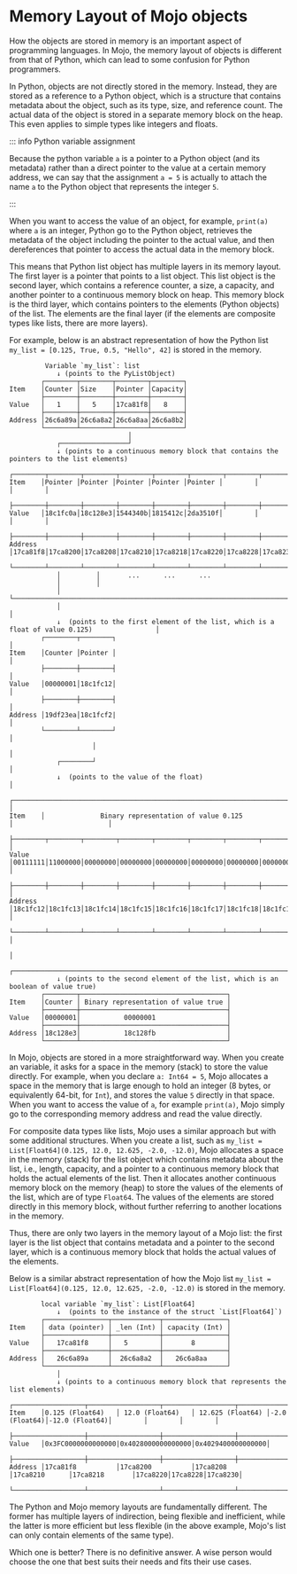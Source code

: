 # Memory Layout of Mojo objects

How the objects are stored in memory is an important aspect of programming languages. In Mojo, the memory layout of objects is different from that of Python, which can lead to some confusion for Python programmers.

In Python, objects are not directly stored in the memory. Instead, they are stored as a reference to a Python object, which is a structure that contains metadata about the object, such as its type, size, and reference count. The actual data of the object is stored in a separate memory block on the heap. This even applies to simple types like integers and floats.

::: info Python variable assignment

Because the python variable `a` is a pointer to a Python object (and its metadata) rather than a direct pointer to the value at a certain memory address, we can say that the assignment `a = 5` is actually to attach the name `a` to the Python object that represents the integer `5`.

:::

When you want to access the value of an object, for example, `print(a)` where `a` is an integer, Python go to the Python object, retrieves the metadata of the object including the pointer to the actual value, and then dereferences that pointer to access the actual data in the memory block.

This means that Python list object has multiple layers in its memory layout. The first layer is a pointer that points to a list object. This list object is the second layer, which contains a reference counter, a size, a capacity, and another pointer to a continuous memory block on heap. This memory block is the third layer, which contains pointers to the elements (Python objects) of the list. The elements are the final layer (if the elements are composite types like lists, there are more layers).

For example, below is an abstract representation of how the Python list `my_list = [0.125, True, 0.5, "Hello", 42]` is stored in the memory.

```console
         Variable `my_list`: list
            ↓ (points to the PyListObject) 
        ┌────────┬────────┬────────┬────────┐
Item    │Counter │Size    │Pointer │Capacity│
        ├────────┼────────┼────────┼────────┤
Value   │   1    │   5    │17ca81f8│   8    │
        ├────────┼────────┼────────┼────────┤
Address │26c6a89a│26c6a8a2│26c6a8aa│26c6a8b2│
        └────────┴────────┴────────┴────────┘
                              │
            ┌─────────────────┘
            ↓ (points to a continuous memory block that contains the pointers to the list elements)         
        ┌────────┬────────┬────────┬────────┬────────┬────────┬────────┬────────┐
Item    │Pointer │Pointer │Pointer │Pointer │Pointer │        │        │        │
        ├────────┼────────┼────────┼────────┼────────┼────────┼────────┼────────┤
Value   │18c1fc0a│18c128e3│1544340b│1815412c│2da3510f│        │        │        │
        ├────────┼────────┼────────┼────────┼────────┼────────┼────────┼────────┤
Address │17ca81f8│17ca8200│17ca8208│17ca8210│17ca8218│17ca8220│17ca8228│17ca8230│
        └────────┴────────┴────────┴────────┴────────┴────────┴────────┴────────┘
            │         │       ...      ...      ...
            │         │
            │         └──────────────────────────────────────────────────────────────────────────────────┐
            │                                                                                            │  
            ↓  (points to the first element of the list, which is a float of value 0.125)                │
        ┌────────┬────────┐                                                                              │
Item    │Counter │Pointer │                                                                              │
        ├────────┼────────┤                                                                              │
Value   │00000001│18c1fc12│                                                                              │
        ├────────┼────────┤                                                                              │
Address │19df23ea│18c1fcf2|                                                                              │
        └────────┴────────┘                                                                              │
                     │                                                                                   │
            ┌────────┘                                                                                   │
            ↓  (points to the value of the float)                                                        │
        ┌───────────────────────────────────────────────────────────────────────┐                        │
Item    │              Binary representation of value 0.125                     │                        │
        ├────────┬────────┬────────┬────────┬────────┬────────┬────────┬────────┤                        │
Value   │00111111│11000000│00000000│00000000│00000000│00000000│00000000│00000000│                        │
        ├────────┼────────┼────────┼────────┼────────┼────────┼────────┼────────┤                        │
Address │18c1fc12│18c1fc13│18c1fc14│18c1fc15│18c1fc16│18c1fc17│18c1fc18│18c1fc12│                        │
        └────────┴────────┴────────┴────────┴────────┴────────┴────────┴────────┘                        │
                                                                                                         │
            ┌────────────────────────────────────────────────────────────────────────────────────────────┘
            ↓ (points to the second element of the list, which is an boolean of value true)         
        ┌────────┬─────────────────────────────────────┐
Item    │Counter │ Binary representation of value true │
        ├────────┼─────────────────────────────────────┤
Value   │00000001│           00000001                  │
        ├────────┼─────────────────────────────────────┤
Address │18c128e3│           18c128fb                  │
        └────────┴─────────────────────────────────────┘     
```

In Mojo, objects are stored in a more straightforward way. When you create an variable, it asks for a space in the memory (stack) to store the value directly. For example, when you declare `a: Int64 = 5`, Mojo allocates a space in the memory that is large enough to hold an integer (8 bytes, or equivalently 64-bit, for `Int`), and stores the value `5` directly in that space. When you want to access the value of `a`, for example `print(a)`, Mojo simply go to the corresponding memory address and read the value directly.

For composite data types like lists, Mojo uses a similar approach but with some additional structures. When you create a list, such as `my_list = List[Float64](0.125, 12.0, 12.625, -2.0, -12.0)`, Mojo allocates a space in the memory (stack) for the list object which contains metadata about the list, i.e., length, capacity, and a pointer to a continuous memory block that holds the actual elements of the list. Then it allocates another continuous memory block on the memory (heap) to store the values of the elements of the list, which are of type `Float64`. The values of the elements are stored directly in this memory block, without further referring to another locations in the memory.

Thus, there are only two layers in the memory layout of a Mojo list: the first layer is the list object that contains metadata and a pointer to the second layer, which is a continuous memory block that holds the actual values of the elements.

Below is a similar abstract representation of how the Mojo list `my_list = List[Float64](0.125, 12.0, 12.625, -2.0, -12.0)` is stored in the memory.

```console
        local variable `my_list`: List[Float64]
            ↓  (points to the instance of the struct `List[Float64]`)
        ┌────────────────┬────────────┬────────────────┐
Item    │ data (pointer) │ _len (Int) │ capacity (Int) │
        ├────────────────┼────────────┼────────────────┤
Value   │   17ca81f8     │   5        │       8        │
        ├────────────────┼────────────┼────────────────┤
Address │   26c6a89a     │  26c6a8a2  │   26c6a8aa     │
        └────────────────┴────────────┴────────────────┘
            │
            ↓ (points to a continuous memory block that represents the list elements)         
        ┌──────────────────┬──────────────────┬──────────────────┬──────────────┬───────────────┬────────┬────────┬────────┐
Item    │0.125 (Float64)   │ 12.0 (Float64)   │ 12.625 (Float64) │-2.0 (Float64)│-12.0 (Float64)│        │        │        │
        ├──────────────────┼──────────────────┼──────────────────┼──────────────┼───────────────┼────────┼────────┼────────┤
Value   │0x3FC0000000000000|0x4028000000000000│0x4029400000000000│
        ├──────────────────┼──────────────────┼──────────────────┼──────────────┼───────────────┼────────┼────────┼────────┤
Address │17ca81f8          │17ca8200          │17ca8208          │17ca8210      │17ca8218       │17ca8220│17ca8228│17ca8230│
        └──────────────────┴──────────────────┴──────────────────┴──────────────┴───────────────┴────────┴────────┴────────┘
```

The Python and Mojo memory layouts are fundamentally different. The former has multiple layers of indirection, being flexible and inefficient, while the latter is more efficient but less flexible (in the above example, Mojo's list can only contain elements of the same type).

Which one is better? There is no definitive answer. A wise person would choose the one that best suits their needs and fits their use cases.
